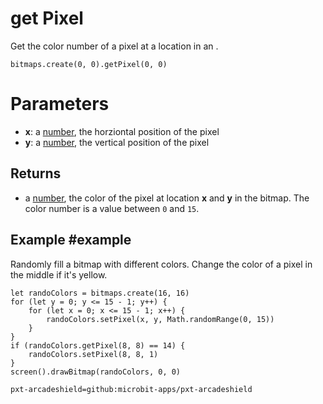 # get Pixel

Get the color number of a pixel at a location in an .

```sig
bitmaps.create(0, 0).getPixel(0, 0)
```

# Parameters

* **x**: a [number](/types/number), the horziontal position of the pixel
* **y**: a [number](/types/number), the vertical position of the pixel

## Returns

* a [number](/types/number), the color of the pixel at location **x** and **y** in the bitmap. The color number is a value between `0` and `15`.

## Example #example

Randomly fill a bitmap with different colors. Change the color of a pixel in the middle if it's yellow.

```blocks
let randoColors = bitmaps.create(16, 16)
for (let y = 0; y <= 15 - 1; y++) {
    for (let x = 0; x <= 15 - 1; x++) {
        randoColors.setPixel(x, y, Math.randomRange(0, 15))
    }
}
if (randoColors.getPixel(8, 8) == 14) {
    randoColors.setPixel(8, 8, 1)
}
screen().drawBitmap(randoColors, 0, 0)    
```


```package
pxt-arcadeshield=github:microbit-apps/pxt-arcadeshield
```
